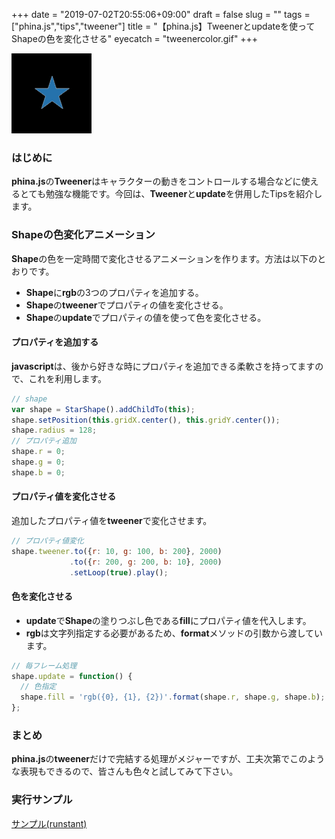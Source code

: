 +++
date = "2019-07-02T20:55:06+09:00"
draft = false
slug = ""
tags = ["phina.js","tips","tweener"]
title = "【phina.js】Tweenerとupdateを使ってShapeの色を変化させる"
eyecatch = "tweenercolor.gif"
+++

![tweenercolor.gif](tweenercolor.gif)

### はじめに
**phina.js**の**Tweener**はキャラクターの動きをコントロールする場合などに使えるとても勉強な機能です。今回は、**Tweener**と**update**を併用したTipsを紹介します。

### Shapeの色変化アニメーション
**Shape**の色を一定時間で変化させるアニメーションを作ります。方法は以下のとおりです。

 - **Shape**に**rgb**の3つのプロパティを追加する。
 - **Shape**の**tweener**でプロパティの値を変化させる。
 - **Shape**の**update**でプロパティの値を使って色を変化させる。

#### プロパティを追加する
**javascript**は、後から好きな時にプロパティを追加できる柔軟さを持ってますので、これを利用します。

```javascript
// shape
var shape = StarShape().addChildTo(this);
shape.setPosition(this.gridX.center(), this.gridY.center());
shape.radius = 128;
// プロパティ追加
shape.r = 0;
shape.g = 0;
shape.b = 0;
```

#### プロパティ値を変化させる
追加したプロパティ値を**tweener**で変化させます。

```javascript
// プロパティ値変化
shape.tweener.to({r: 10, g: 100, b: 200}, 2000)
             .to({r: 200, g: 200, b: 10}, 2000)
             .setLoop(true).play();
```

#### 色を変化させる
- **update**で**Shape**の塗りつぶし色である**fill**にプロパティ値を代入します。
- **rgb**は文字列指定する必要があるため、**format**メソッドの引数から渡しています。

```javascript
// 毎フレーム処理
shape.update = function() {
  // 色指定
  shape.fill = 'rgb({0}, {1}, {2})'.format(shape.r, shape.g, shape.b);    
};
```

### まとめ
**phina.js**の**tweener**だけで完結する処理がメジャーですが、工夫次第でこのような表現もできるので、皆さんも色々と試してみて下さい。

### 実行サンプル

[サンプル(runstant)](https://runstant.com/alkn203/projects/a7341442)